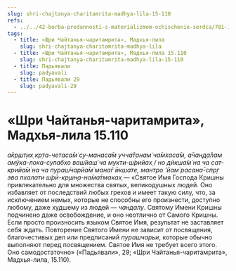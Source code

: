 ```yaml
---
slug: shri-chajtanya-charitamrita-madhya-lila-15-110
refs:
  - ../../42-borba-predannosti-s-materializmom-ochischenie-serdca/701-1982-05-04-a1-soznanie-krishny-bogatstvo-serdtsa-shrimad-bhagavatam-11-20-30.md
tags:
  - title: «Шри Чайтанья-чаритамрита», Мадхья-лила
    slug: shri-chajtanya-charitamrita-madhya-lila
  - title: «Шри Чайтанья-чаритамрита», Мадхья-лила 15.110
    slug: shri-chajtanya-charitamrita-madhya-lila-15-110
  - title: Падьявали
    slug: padyavali
  - title: Падьявали 29
    slug: padyavali-29
---
```


# «Шри Чайтанья-чаритамрита», Мадхья-лила 15.110

*а̄кр̣шт̣их̣ кр̣та-четаса̄м̇ су-манаса̄м учча̄т̣анам̇ ча̄м̇хаса̄м, а̄чан̣д̣а̄лам амӯка-лока-сулабхо ваш́йаш́ ча мукти-ш́рийах̣ / но дӣкша̄м̇ на ча сат-крийа̄м̇ на ча пураш́чарйа̄м̇ мана̄г ӣкшате, мантро ’йам̇ расана̄-спр̣г эва пхалати ш́рӣ-кр̣шн̣а-на̄ма̄тмаках̣* — «Святое Имя Господа Кришны привлекательно для множества святых, великодушных людей. Оно избавляет от последствий любых грехов и имеет такую силу, что, за исключением немых, которые не способны его произнести, доступно любому, даже худшему из людей — *чандалу*. Святому Имени Кришны подчинено даже освобождение, и оно неотлично от Самого Кришны. Если просто произносить языком Святое Имя, результат не заставляет себя ждать. Повторение Святого Имени не зависит от посвящения, благочестивых дел или предписаний *пурашчарьи*, которые обычно выполняют перед посвящением. Святое Имя не требует всего этого. Оно самодостаточно» («Падьявали», 29; «Шри Чайтанья-чаритамрита», Мадхья-лила, 15.110).
